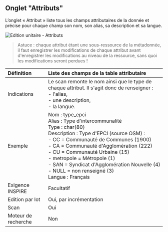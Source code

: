 ## Onglet "Attributs"

L’onglet « Attribut » liste tous les champs attributaires de la donnée et précise pour chaque champ son nom, son alias, sa description et sa langue.

![Edition unitaire - Attributs](/fr/images/inv_edit_one_attributes.png "L'édition unitaire - onglet Attributs")

> Astuce : chaque attribut étant une sous-ressource de la métadonnée, il faut enregistrer les modifications de chaque attribut avant d'enregistrer les modifications au niveau de la ressource, sans quoi les modifications seront perdues !

| Définition          | Liste des champs de la table attributaire |
| :------------------ | :---------------------------------------- |
| Indications         | Le scan remonte le nom ainsi que le type de chaque attribut. Il s'agit donc de renseigner :<br />- l'alias,<br />- une description,<br />- la langue. |
| Exemple             | Nom : type_epci<br />Alias : Type d'intercommunalité<br />Type : char(80)<br />Description : Type d'EPCI (source OSM) :<br />- CC = Communauté de Communes (1900)<br />- CA = Communauté d'Agglomération (222)<br />- CU = Communauté Urbaine (15)<br />- metropole = Métropole (1)<br />- SAN = Syndicat d'Agglomération Nouvelle (4)<br />- NULL = non renseigné (3)<br />Langue : Français |
| Exigence INSPIRE    | Facultatif                    |
| Edition par lot     | Oui, par incrémentation       |
| Scan                | Oui                           |
| Moteur de recherche | Non                           |


